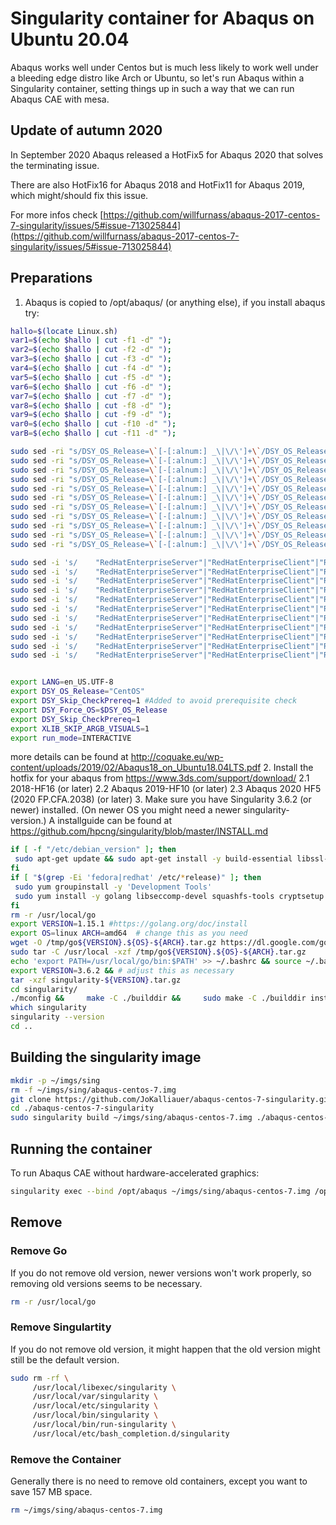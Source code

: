 # Singularity container for Abaqus on Ubuntu 20.04

Abaqus works well under Centos but is much less likely to work well under a bleeding edge distro like Arch or Ubuntu, so let's run Abaqus within a Singularity container,
setting things up in such a way that we can run Abaqus CAE with mesa.

## Update of autumn 2020
In September 2020 Abaqus released a HotFix5 for Abaqus 2020 that solves the terminating issue.

There are also HotFix16 for Abaqus 2018 and HotFix11 for Abaqus 2019, which might/should fix this issue.

For more infos check [https://github.com/willfurnass/abaqus-2017-centos-7-singularity/issues/5#issue-713025844](https://github.com/willfurnass/abaqus-2017-centos-7-singularity/issues/5#issue-713025844)

## Preparations

1. Abaqus is copied to /opt/abaqus/ (or anything else), if you install abaqus try:
```bash
hallo=$(locate Linux.sh)
var1=$(echo $hallo | cut -f1 -d" ");
var2=$(echo $hallo | cut -f2 -d" ");
var3=$(echo $hallo | cut -f3 -d" ");
var4=$(echo $hallo | cut -f4 -d" ");
var5=$(echo $hallo | cut -f5 -d" ");
var6=$(echo $hallo | cut -f6 -d" ");
var7=$(echo $hallo | cut -f7 -d" ");
var8=$(echo $hallo | cut -f8 -d" ");
var9=$(echo $hallo | cut -f9 -d" ");
var0=$(echo $hallo | cut -f10 -d" ");
varB=$(echo $hallo | cut -f11 -d" ");

sudo sed -ri "s/DSY_OS_Release=\`[-[:alnum:] _\|\/\']+\`/DSY_OS_Release=\"CentOS\"/" $var1
sudo sed -ri "s/DSY_OS_Release=\`[-[:alnum:] _\|\/\']+\`/DSY_OS_Release=\"CentOS\"/" $var2
sudo sed -ri "s/DSY_OS_Release=\`[-[:alnum:] _\|\/\']+\`/DSY_OS_Release=\"CentOS\"/" $var3
sudo sed -ri "s/DSY_OS_Release=\`[-[:alnum:] _\|\/\']+\`/DSY_OS_Release=\"CentOS\"/" $var4
sudo sed -ri "s/DSY_OS_Release=\`[-[:alnum:] _\|\/\']+\`/DSY_OS_Release=\"CentOS\"/" $var5
sudo sed -ri "s/DSY_OS_Release=\`[-[:alnum:] _\|\/\']+\`/DSY_OS_Release=\"CentOS\"/" $var6
sudo sed -ri "s/DSY_OS_Release=\`[-[:alnum:] _\|\/\']+\`/DSY_OS_Release=\"CentOS\"/" $var7
sudo sed -ri "s/DSY_OS_Release=\`[-[:alnum:] _\|\/\']+\`/DSY_OS_Release=\"CentOS\"/" $var8
sudo sed -ri "s/DSY_OS_Release=\`[-[:alnum:] _\|\/\']+\`/DSY_OS_Release=\"CentOS\"/" $var9
sudo sed -ri "s/DSY_OS_Release=\`[-[:alnum:] _\|\/\']+\`/DSY_OS_Release=\"CentOS\"/" $var0
sudo sed -ri "s/DSY_OS_Release=\`[-[:alnum:] _\|\/\']+\`/DSY_OS_Release=\"CentOS\"/" $varB

sudo sed -i 's/    "RedHatEnterpriseServer"|"RedHatEnterpriseClient"|"RedHatEnterpriseWorkstation"|"CentOS")/    "RedHatEnterpriseServer"|"RedHatEnterpriseClient"|"RedHatEnterpriseWorkstation"|"CentOS"|"Fedora")/' $var1
sudo sed -i 's/    "RedHatEnterpriseServer"|"RedHatEnterpriseClient"|"RedHatEnterpriseWorkstation"|"CentOS")/    "RedHatEnterpriseServer"|"RedHatEnterpriseClient"|"RedHatEnterpriseWorkstation"|"CentOS"|"Fedora")/' $var2
sudo sed -i 's/    "RedHatEnterpriseServer"|"RedHatEnterpriseClient"|"RedHatEnterpriseWorkstation"|"CentOS")/    "RedHatEnterpriseServer"|"RedHatEnterpriseClient"|"RedHatEnterpriseWorkstation"|"CentOS"|"Fedora")/' $var3
sudo sed -i 's/    "RedHatEnterpriseServer"|"RedHatEnterpriseClient"|"RedHatEnterpriseWorkstation"|"CentOS")/    "RedHatEnterpriseServer"|"RedHatEnterpriseClient"|"RedHatEnterpriseWorkstation"|"CentOS"|"Fedora")/' $var4
sudo sed -i 's/    "RedHatEnterpriseServer"|"RedHatEnterpriseClient"|"RedHatEnterpriseWorkstation"|"CentOS")/    "RedHatEnterpriseServer"|"RedHatEnterpriseClient"|"RedHatEnterpriseWorkstation"|"CentOS"|"Fedora")/' $var5
sudo sed -i 's/    "RedHatEnterpriseServer"|"RedHatEnterpriseClient"|"RedHatEnterpriseWorkstation"|"CentOS")/    "RedHatEnterpriseServer"|"RedHatEnterpriseClient"|"RedHatEnterpriseWorkstation"|"CentOS"|"Fedora")/' $var6
sudo sed -i 's/    "RedHatEnterpriseServer"|"RedHatEnterpriseClient"|"RedHatEnterpriseWorkstation"|"CentOS")/    "RedHatEnterpriseServer"|"RedHatEnterpriseClient"|"RedHatEnterpriseWorkstation"|"CentOS"|"Fedora")/' $var7
sudo sed -i 's/    "RedHatEnterpriseServer"|"RedHatEnterpriseClient"|"RedHatEnterpriseWorkstation"|"CentOS")/    "RedHatEnterpriseServer"|"RedHatEnterpriseClient"|"RedHatEnterpriseWorkstation"|"CentOS"|"Fedora")/' $var8
sudo sed -i 's/    "RedHatEnterpriseServer"|"RedHatEnterpriseClient"|"RedHatEnterpriseWorkstation"|"CentOS")/    "RedHatEnterpriseServer"|"RedHatEnterpriseClient"|"RedHatEnterpriseWorkstation"|"CentOS"|"Fedora")/' $var9
sudo sed -i 's/    "RedHatEnterpriseServer"|"RedHatEnterpriseClient"|"RedHatEnterpriseWorkstation"|"CentOS")/    "RedHatEnterpriseServer"|"RedHatEnterpriseClient"|"RedHatEnterpriseWorkstation"|"CentOS"|"Fedora")/' $var0
sudo sed -i 's/    "RedHatEnterpriseServer"|"RedHatEnterpriseClient"|"RedHatEnterpriseWorkstation"|"CentOS")/    "RedHatEnterpriseServer"|"RedHatEnterpriseClient"|"RedHatEnterpriseWorkstation"|"CentOS"|"Fedora")/' $varB


export LANG=en_US.UTF-8
export DSY_OS_Release="CentOS"
export DSY_Skip_CheckPrereq=1 #Added to avoid prerequisite check
export DSY_Force_OS=$DSY_OS_Release
export DSY_Skip_CheckPrereq=1
export XLIB_SKIP_ARGB_VISUALS=1
export run_mode=INTERACTIVE
```
more details can be found at http://coquake.eu/wp-content/uploads/2019/02/Abaqus18_on_Ubuntu18.04LTS.pdf
2. Install the hotfix for your abaqus from https://www.3ds.com/support/download/
2.1 2018-HF16 (or later)
2.2 Abaqus 2019-HF10 (or later)
2.3 Abaqus 2020 HF5 (2020 FP.CFA.2038)  (or later)
3. Make sure you have Singularity 3.6.2 (or newer) installed. (On newer OS you might need a newer singularity-version.)
A installguide can be found at https://github.com/hpcng/singularity/blob/master/INSTALL.md

```bash
if [ -f "/etc/debian_version" ]; then
 sudo apt-get update && sudo apt-get install -y build-essential libssl-dev uuid-dev libgpgme11-dev squashfs-tools libseccomp-dev wget pkg-config git cryptsetup
fi
if [ "$(grep -Ei 'fedora|redhat' /etc/*release)" ]; then
 sudo yum groupinstall -y 'Development Tools'
 sudo yum install -y golang libseccomp-devel squashfs-tools cryptsetup squashfs-tools wget pkg-config git gcc-go golang-bin ksh
fi
rm -r /usr/local/go
export VERSION=1.15.1 #https://golang.org/doc/install
export OS=linux ARCH=amd64  # change this as you need
wget -O /tmp/go${VERSION}.${OS}-${ARCH}.tar.gz https://dl.google.com/go/go${VERSION}.${OS}-${ARCH}.tar.gz && \
sudo tar -C /usr/local -xzf /tmp/go${VERSION}.${OS}-${ARCH}.tar.gz
echo 'export PATH=/usr/local/go/bin:$PATH' >> ~/.bashrc && source ~/.bashrc
export VERSION=3.6.2 && # adjust this as necessary
tar -xzf singularity-${VERSION}.tar.gz
cd singularity/
./mconfig &&     make -C ./builddir &&     sudo make -C ./builddir install
which singularity
singularity --version
cd ..
```

## Building the singularity image

```bash
mkdir -p ~/imgs/sing
rm -f ~/imgs/sing/abaqus-centos-7.img
git clone https://github.com/JoKalliauer/abaqus-centos-7-singularity.git
cd ./abaqus-centos-7-singularity
sudo singularity build ~/imgs/sing/abaqus-centos-7.img ./abaqus-centos-7.def 
```

## Running the container

To run Abaqus CAE without hardware-accelerated graphics:

```bash
singularity exec --bind /opt/abaqus ~/imgs/sing/abaqus-centos-7.img /opt/abaqus/CAE/2019/linux_a64/code/bin/ABQLauncher cae -mesa
```

## Remove

### Remove Go
If you do not remove old version, newer versions won't work properly, so removing old versions seems to be necessary.
```bash
rm -r /usr/local/go
```

### Remove Singulartity
If you do not remove old version, it might happen that the old version might still be the default version.
```bash
sudo rm -rf \
     /usr/local/libexec/singularity \
     /usr/local/var/singularity \
     /usr/local/etc/singularity \
     /usr/local/bin/singularity \
     /usr/local/bin/run-singularity \
     /usr/local/etc/bash_completion.d/singularity
```

### Remove the Container
Generally there is no need to remove old containers, except you want to save 157 MB space.
```bash
rm ~/imgs/sing/abaqus-centos-7.img
```
